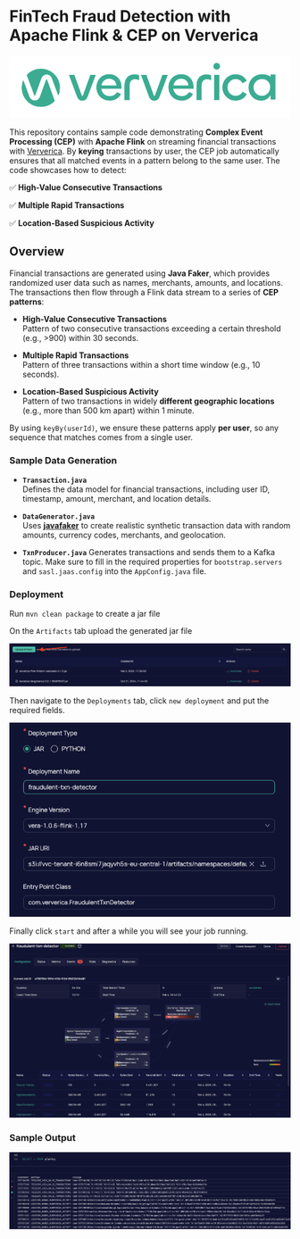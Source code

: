 # FinTech Fraud Detection with Apache Flink & CEP on Ververica

<p align="center">
    <img src="assets/logo.png">
</p>

This repository contains sample code demonstrating **Complex Event Processing (CEP)** with **Apache Flink** on streaming financial transactions with [Ververica](https://www.ververica.com/). 
By **keying** transactions by user, the CEP job automatically ensures that all matched events in a pattern belong to the same user. 
The code showcases how to detect:

✅ **High-Value Consecutive Transactions**

✅ **Multiple Rapid Transactions**

✅ **Location-Based Suspicious Activity**

## Overview

Financial transactions are generated using **Java Faker**, which provides randomized user data such as names, merchants, amounts, and locations. The transactions then flow through a Flink data stream to a series of **CEP patterns**:

- **High-Value Consecutive Transactions**  
  Pattern of two consecutive transactions exceeding a certain threshold (e.g., >900) within 30 seconds.

- **Multiple Rapid Transactions**  
  Pattern of three transactions within a short time window (e.g., 10 seconds).

- **Location-Based Suspicious Activity**  
  Pattern of two transactions in widely **different geographic locations** (e.g., more than 500 km apart) within 1 minute.

By using `keyBy(userId)`, we ensure these patterns apply **per user**, so any sequence that matches comes from a single user. 

### Sample Data Generation


- **`Transaction.java`**  
  Defines the data model for financial transactions, including user ID, timestamp, amount, merchant, and location details.

- **`DataGenerator.java`**  
  Uses [**javafaker**](https://github.com/DiUS/java-faker) to create realistic synthetic transaction data with random amounts, currency codes, merchants, and geolocation.

- **`TxnProducer.java`**
Generates transactions and sends them to a Kafka topic. Make sure to fill in the required properties for `bootstrap.servers` and `sasl.jaas.config` into the `AppConfig.java` file.

### Deployment
Run `mvn clean package` to create a jar file

On the `Artifacts` tab upload the generated jar file
<p align="center">
    <img src="assets/artifact.png">
</p>

Then navigate to the `Deployments` tab, click `new deployment` and put the required fields.
<p align="center">
    <img src="assets/deployment.png">
</p>

Finally click `start` and after a while you will see your job running.
<p align="center">
    <img src="assets/vv.png">
</p>

### Sample Output
<p align="center">
    <img src="assets/output.png">
</p>
